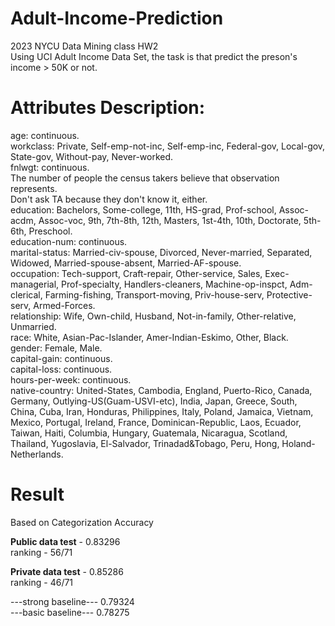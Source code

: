 # Adult-Income-Prediction  
2023 NYCU Data Mining class HW2  
Using UCI Adult Income Data Set, the task is that predict the preson's income > 50K or not.  

# Attributes Description:
age: continuous.  
workclass: Private, Self-emp-not-inc, Self-emp-inc, Federal-gov, Local-gov, State-gov, Without-pay, Never-worked.  
fnlwgt: continuous.  
The number of people the census takers believe that observation represents.  
Don't ask TA because they don't know it, either.  
education: Bachelors, Some-college, 11th, HS-grad, Prof-school, Assoc-acdm, Assoc-voc, 9th, 7th-8th, 12th, Masters, 1st-4th, 10th, Doctorate, 5th-6th, Preschool.  
education-num: continuous.  
marital-status: Married-civ-spouse, Divorced, Never-married, Separated, Widowed, Married-spouse-absent, Married-AF-spouse.  
occupation: Tech-support, Craft-repair, Other-service, Sales, Exec-managerial, Prof-specialty, Handlers-cleaners, Machine-op-inspct, Adm-clerical, Farming-fishing, Transport-moving, Priv-house-serv, Protective-serv, Armed-Forces.  
relationship: Wife, Own-child, Husband, Not-in-family, Other-relative, Unmarried.  
race: White, Asian-Pac-Islander, Amer-Indian-Eskimo, Other, Black.  
gender: Female, Male.  
capital-gain: continuous.  
capital-loss: continuous.  
hours-per-week: continuous.  
native-country: United-States, Cambodia, England, Puerto-Rico, Canada, Germany, Outlying-US(Guam-USVI-etc), India, Japan, Greece, South, China, Cuba, Iran, Honduras, Philippines, Italy, Poland, Jamaica, Vietnam, Mexico, Portugal, Ireland, France, Dominican-Republic, Laos, Ecuador, Taiwan, Haiti, Columbia, Hungary, Guatemala, Nicaragua, Scotland, Thailand, Yugoslavia, El-Salvador, Trinadad&Tobago, Peru, Hong, Holand-Netherlands.  

# Result  
Based on Categorization Accuracy  

**Public data test** - 0.83296  
ranking - 56/71  

**Private data test** - 0.85286  
ranking - 46/71  

---strong baseline--- 0.79324  
---basic baseline--- 0.78275


